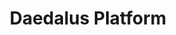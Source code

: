 ---
mission_id: daedalus
editorsChoice:
title: "Daedalus Platform"
authors: 
    - "Philip Morton"
date:
filename: "daedalus.zip"
description: "
Your job is to infiltrate one of the Emperor's Hammer base platforms. You are to find the plans containing information on Fleet activity and what kind of a threat the Hammer is. Once this is done you'll be picked up by an Assault Transport in the hangar. Be warned: the mission is tough, and it is suggested you find the plans and leave immediately rather than stay and confront the entire base."
cover:
levelReplaced:	SECBASE
difficulty: no
bm:	no
fme: no
wax: no
three_do: yes
voc: no
gmd: no
vue: no
lfd: no
base: "New level from scratch" 
editors: "DFUSE"

---